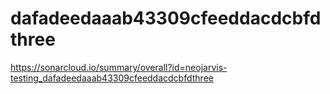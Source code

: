 # dafadeedaaab43309cfeeddacdcbfdthree
https://sonarcloud.io/summary/overall?id=neojarvis-testing_dafadeedaaab43309cfeeddacdcbfdthree
